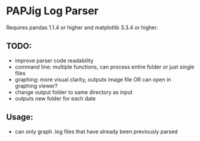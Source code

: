 # PAPJig Log Parser
Requires pandas 1.1.4 or higher and matplotlib 3.3.4 or higher.

## TODO:
- improve parser code readability
- command line: multiple functions, can process entire folder or just single files
- graphing: more visual clarity, outputs image file OR can open in graphing viewer?
- change output folder to same directory as input 
- outputs new folder for each date



## Usage:
- can only graph .log files that have already been previously parsed